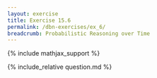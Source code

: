```yaml
---
layout: exercise
title: Exercise 15.6
permalink: /dbn-exercises/ex_6/
breadcrumb: Probabilistic Reasoning over Time
---
```


{% include mathjax_support %}

<div><i class="arrow-up loader" data-chapter="dbn-exercises" data-exercise="ex_6" data-rating="0"></i></div>
{% include_relative question.md %}
